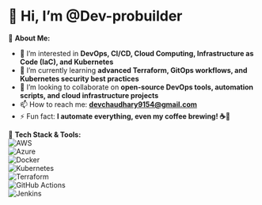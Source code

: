 # 👋 Hi, I’m @Dev-probuilder  

🚀 **About Me:**  
- 👀 I’m interested in **DevOps, CI/CD, Cloud Computing, Infrastructure as Code (IaC), and Kubernetes**  
- 🌱 I’m currently learning **advanced Terraform, GitOps workflows, and Kubernetes security best practices**  
- 💞️ I’m looking to collaborate on **open-source DevOps tools, automation scripts, and cloud infrastructure projects**  
- 📫 How to reach me: **devchaudhary9154@gmail.com**  
- ⚡ Fun fact: **I automate everything, even my coffee brewing! ☕🚀**  

🔧 **Tech Stack & Tools:**  
![AWS](https://img.shields.io/badge/AWS-%23FF9900.svg?style=for-the-badge&logo=amazon-aws&logoColor=white)  
![Azure](https://img.shields.io/badge/Azure-%230072C6.svg?style=for-the-badge&logo=microsoft-azure&logoColor=white)  
![Docker](https://img.shields.io/badge/Docker-%230db7ed.svg?style=for-the-badge&logo=docker&logoColor=white)  
![Kubernetes](https://img.shields.io/badge/Kubernetes-%23326ce5.svg?style=for-the-badge&logo=kubernetes&logoColor=white)  
![Terraform](https://img.shields.io/badge/Terraform-%23623CE4.svg?style=for-the-badge&logo=terraform&logoColor=white)  
![GitHub Actions](https://img.shields.io/badge/GitHub%20Actions-%232671E5.svg?style=for-the-badge&logo=githubactions&logoColor=white)  
![Jenkins](https://img.shields.io/badge/Jenkins-%23D24939.svg?style=for-the-badge&logo=jenkins&logoColor=white)  

<!---
Dev-probuilder/Dev-probuilder is a ✨ special ✨ repository because its `README.md` (this file) appears on your GitHub profile.
You can click the Preview link to take a look at your changes.
--->  
